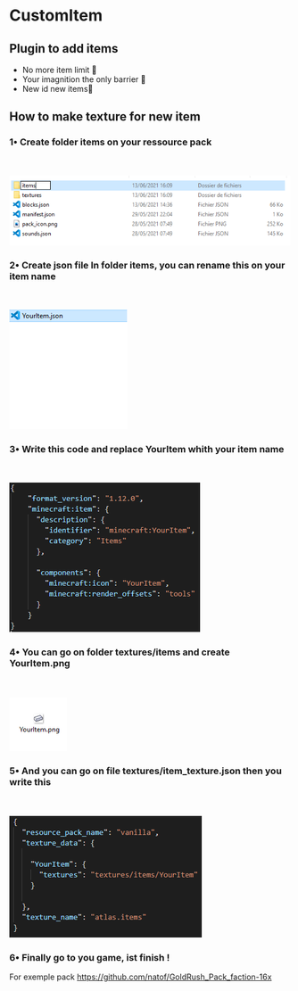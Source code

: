 # CustomItem

## Plugin to add items

- No more item limit 💫
- Your imagnition the only barrier 💭
- New id new items🔢

## How to make texture for new item
          
### 1• Create folder items on your ressource pack
<br></br>
![alt text](https://github.com/Refaltor77/CustomItem/blob/main/images/tuto1.png)

### 2• Create json file In folder items, you can rename this on your item name 
<br></br>
![alt text](https://github.com/Refaltor77/CustomItem/blob/main/images/tuto2.png)

### 3• Write this code and replace __YourItem__ whith your item name
<br></br>
![alt text](https://github.com/Refaltor77/CustomItem/blob/main/images/tuto3.png)

### 4• You can go on folder textures/items and create YourItem.png
<br></br>
![alt text](https://github.com/Refaltor77/CustomItem/blob/main/images/tuto4.png)

### 5• And you can go on file textures/item_texture.json then you write this 
<br></br>
![alt text](https://github.com/Refaltor77/CustomItem/blob/main/images/tuto5.png)

### 6• Finally go to you game, ist finish !

For exemple pack https://github.com/natof/GoldRush_Pack_faction-16x
